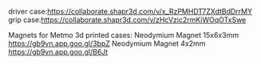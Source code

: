driver case:https://collaborate.shapr3d.com/v/x_RzPMHDT7ZXdtBdDrrMY
grip case:https://collaborate.shapr3d.com/v/zHcVzic2rmKiWOqOTxSwe

Magnets for Metmo 3d printed cases:
Neodymium Magnet 15x6x3mm
https://gb9vn.app.goo.gl/3bpZ
Neodymium Magnet 4x2mm
https://gb9vn.app.goo.gl/B6Jt


